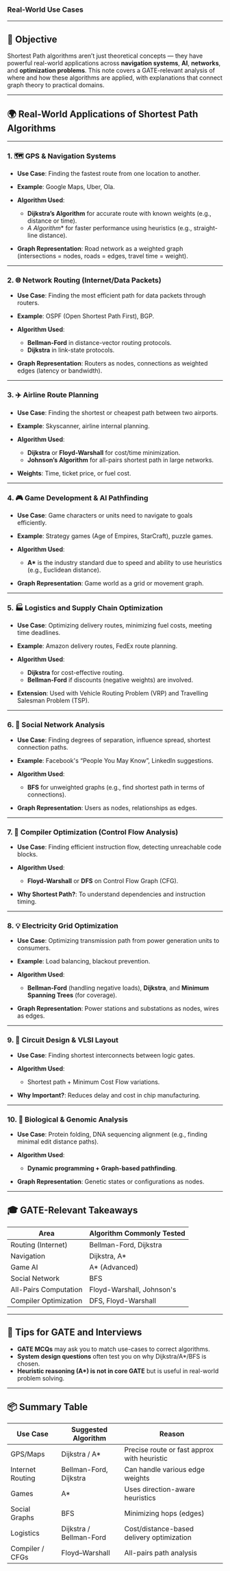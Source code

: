 

###  Real-World Use Cases

---

## 🎯 Objective

Shortest Path algorithms aren’t just theoretical concepts — they have powerful real-world applications across **navigation systems**, **AI**, **networks**, and **optimization problems**. This note covers a GATE-relevant analysis of where and how these algorithms are applied, with explanations that connect graph theory to practical domains.

---

## 🌍 Real-World Applications of Shortest Path Algorithms

---

### 1. 🗺️ **GPS & Navigation Systems**

* **Use Case**: Finding the fastest route from one location to another.
* **Example**: Google Maps, Uber, Ola.
* **Algorithm Used**:

  * **Dijkstra’s Algorithm** for accurate route with known weights (e.g., distance or time).
  * **A* Algorithm*\* for faster performance using heuristics (e.g., straight-line distance).
* **Graph Representation**: Road network as a weighted graph (intersections = nodes, roads = edges, travel time = weight).

---

### 2. 🌐 **Network Routing (Internet/Data Packets)**

* **Use Case**: Finding the most efficient path for data packets through routers.
* **Example**: OSPF (Open Shortest Path First), BGP.
* **Algorithm Used**:

  * **Bellman-Ford** in distance-vector routing protocols.
  * **Dijkstra** in link-state protocols.
* **Graph Representation**: Routers as nodes, connections as weighted edges (latency or bandwidth).

---

### 3. ✈️ **Airline Route Planning**

* **Use Case**: Finding the shortest or cheapest path between two airports.
* **Example**: Skyscanner, airline internal planning.
* **Algorithm Used**:

  * **Dijkstra** or **Floyd-Warshall** for cost/time minimization.
  * **Johnson’s Algorithm** for all-pairs shortest path in large networks.
* **Weights**: Time, ticket price, or fuel cost.

---

### 4. 🎮 **Game Development & AI Pathfinding**

* **Use Case**: Game characters or units need to navigate to goals efficiently.
* **Example**: Strategy games (Age of Empires, StarCraft), puzzle games.
* **Algorithm Used**:

  * **A\*** is the industry standard due to speed and ability to use heuristics (e.g., Euclidean distance).
* **Graph Representation**: Game world as a grid or movement graph.

---

### 5. 🏭 **Logistics and Supply Chain Optimization**

* **Use Case**: Optimizing delivery routes, minimizing fuel costs, meeting time deadlines.
* **Example**: Amazon delivery routes, FedEx route planning.
* **Algorithm Used**:

  * **Dijkstra** for cost-effective routing.
  * **Bellman-Ford** if discounts (negative weights) are involved.
* **Extension**: Used with Vehicle Routing Problem (VRP) and Travelling Salesman Problem (TSP).

---

### 6. 🧠 **Social Network Analysis**

* **Use Case**: Finding degrees of separation, influence spread, shortest connection paths.
* **Example**: Facebook's “People You May Know”, LinkedIn suggestions.
* **Algorithm Used**:

  * **BFS** for unweighted graphs (e.g., find shortest path in terms of connections).
* **Graph Representation**: Users as nodes, relationships as edges.

---

### 7. 🧮 **Compiler Optimization (Control Flow Analysis)**

* **Use Case**: Finding efficient instruction flow, detecting unreachable code blocks.
* **Algorithm Used**:

  * **Floyd-Warshall** or **DFS** on Control Flow Graph (CFG).
* **Why Shortest Path?**: To understand dependencies and instruction timing.

---

### 8. 💡 **Electricity Grid Optimization**

* **Use Case**: Optimizing transmission path from power generation units to consumers.
* **Example**: Load balancing, blackout prevention.
* **Algorithm Used**:

  * **Bellman-Ford** (handling negative loads), **Dijkstra**, and **Minimum Spanning Trees** (for coverage).
* **Graph Representation**: Power stations and substations as nodes, wires as edges.

---

### 9. 🔌 **Circuit Design & VLSI Layout**

* **Use Case**: Finding shortest interconnects between logic gates.
* **Algorithm Used**:

  * Shortest path + Minimum Cost Flow variations.
* **Why Important?**: Reduces delay and cost in chip manufacturing.

---

### 10. 🧬 **Biological & Genomic Analysis**

* **Use Case**: Protein folding, DNA sequencing alignment (e.g., finding minimal edit distance paths).
* **Algorithm Used**:

  * **Dynamic programming + Graph-based pathfinding**.
* **Graph Representation**: Genetic states or configurations as nodes.

---

## 🎓 GATE-Relevant Takeaways

| Area                  | Algorithm Commonly Tested |
| --------------------- | ------------------------- |
| Routing (Internet)    | Bellman-Ford, Dijkstra    |
| Navigation            | Dijkstra, A\*             |
| Game AI               | A\* (Advanced)            |
| Social Network        | BFS                       |
| All-Pairs Computation | Floyd-Warshall, Johnson's |
| Compiler Optimization | DFS, Floyd-Warshall       |

---

## 📌 Tips for GATE and Interviews

* **GATE MCQs** may ask you to match use-cases to correct algorithms.
* **System design questions** often test you on why Dijkstra/A\*/BFS is chosen.
* **Heuristic reasoning (A\*) is not in core GATE** but is useful in real-world problem solving.

---

## 📦 Summary Table

| Use Case         | Suggested Algorithm     | Reason                                      |
| ---------------- | ----------------------- | ------------------------------------------- |
| GPS/Maps         | Dijkstra / A\*          | Precise route or fast approx with heuristic |
| Internet Routing | Bellman-Ford, Dijkstra  | Can handle various edge weights             |
| Games            | A\*                     | Uses direction-aware heuristics             |
| Social Graphs    | BFS                     | Minimizing hops (edges)                     |
| Logistics        | Dijkstra / Bellman-Ford | Cost/distance-based delivery optimization   |
| Compiler / CFGs  | Floyd–Warshall          | All-pairs path analysis                     |

